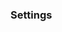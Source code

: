 <Section color="blue-30">

### Settings

</Section>

<Section color="blue-20">
<SettingsOverview></SettingsOverview>
</Section>
